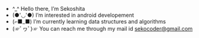 - ^_^ Hello there, I’m Sekoshita
- (●'◡'●) I’m interested in android developement
- (⌐■_■) I’m currently learning data structures and algorithms 
- (☞ﾟヮﾟ)☞ You can reach me through my mail id sekocoder@gmail.com

<!---
sekocoder/sekocoder is a ✨ special ✨ repository because its `README.md` (this file) appears on your GitHub profile.
You can click the Preview link to take a look at your changes.
--->
